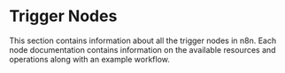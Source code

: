 # Trigger Nodes

This section contains information about all the trigger nodes in n8n. Each node documentation contains information on the available resources and operations along with an example workflow.


<NodeCard :items="items" />

<script>
export default {
	data () {
		return {
			items: []
		}
	},
	beforeMount() {
		fetch('https://api-staging.n8n.io/graphql', {
			method: 'POST',
			headers: {
				'Content-Type': 'application/json',
			},
			body: JSON.stringify({
				query: `
					query GetTriggerNodes{
						nodes(where: {displayName_contains:"Trigger", categories:{name_ncontains: "Core Nodes"}}, sort:"displayName"){
							name
							displayName
							iconData
						}
					}
				`
			})
		})
		.then(response => response.json())
		.then(res => {
			this.$data.items = res.data.nodes
		})
		.catch(error => console.log(error))
	}
}
</script>
